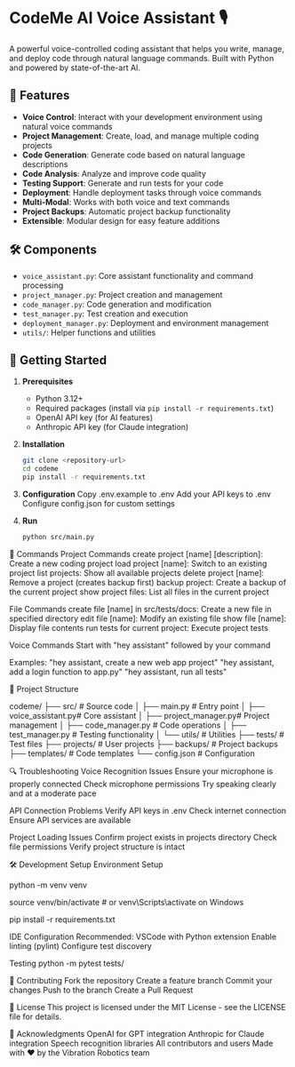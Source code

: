 # CodeMe AI Voice Assistant 🎙️

A powerful voice-controlled coding assistant that helps you write, manage, and deploy code through natural language commands. Built with Python and powered by state-of-the-art AI.

## 🌟 Features

- **Voice Control**: Interact with your development environment using natural voice commands
- **Project Management**: Create, load, and manage multiple coding projects
- **Code Generation**: Generate code based on natural language descriptions
- **Code Analysis**: Analyze and improve code quality
- **Testing Support**: Generate and run tests for your code
- **Deployment**: Handle deployment tasks through voice commands
- **Multi-Modal**: Works with both voice and text commands
- **Project Backups**: Automatic project backup functionality
- **Extensible**: Modular design for easy feature additions

## 🛠️ Components

- `voice_assistant.py`: Core assistant functionality and command processing
- `project_manager.py`: Project creation and management
- `code_manager.py`: Code generation and modification
- `test_manager.py`: Test creation and execution
- `deployment_manager.py`: Deployment and environment management
- `utils/`: Helper functions and utilities

## 🚀 Getting Started

1. **Prerequisites**
   - Python 3.12+
   - Required packages (install via `pip install -r requirements.txt`)
   - OpenAI API key (for AI features)
   - Anthropic API key (for Claude integration)

2. **Installation**
   ```bash
   git clone <repository-url>
   cd codeme
   pip install -r requirements.txt

3. **Configuration**
Copy .env.example to .env
Add your API keys to .env
Configure config.json for custom settings

4. **Run**
   ```bash
   python src/main.py

💬 Commands
Project Commands
create project [name] [description]: Create a new coding project
load project [name]: Switch to an existing project
list projects: Show all available projects
delete project [name]: Remove a project (creates backup first)
backup project: Create a backup of the current project
show project files: List all files in the current project

File Commands
create file [name] in src/tests/docs: Create a new file in specified directory
edit file [name]: Modify an existing file
show file [name]: Display file contents
run tests for current project: Execute project tests

Voice Commands
Start with "hey assistant" followed by your command

Examples:
"hey assistant, create a new web app project"
"hey assistant, add a login function to app.py"
"hey assistant, run all tests"

🔧 Project Structure

   
   codeme/
   ├── src/                  # Source code
   │   ├── main.py          # Entry point
   │   ├── voice_assistant.py# Core assistant
   │   ├── project_manager.py# Project management
   │   ├── code_manager.py  # Code operations
   │   ├── test_manager.py  # Testing functionality
   │   └── utils/           # Utilities
   ├── tests/               # Test files
   ├── projects/            # User projects
   ├── backups/            # Project backups
   ├── templates/          # Code templates
   └── config.json         # Configuration

🔍 Troubleshooting
Voice Recognition Issues
Ensure your microphone is properly connected
Check microphone permissions
Try speaking clearly and at a moderate pace

API Connection Problems
Verify API keys in .env
Check internet connection
Ensure API services are available

Project Loading Issues
Confirm project exists in projects directory
Check file permissions
Verify project structure is intact

🛠️ Development Setup
Environment Setup

python -m venv venv

source venv/bin/activate  # or venv\Scripts\activate on Windows

pip install -r requirements.txt

IDE Configuration
Recommended: VSCode with Python extension
Enable linting (pylint)
Configure test discovery

Testing
python -m pytest tests/

🤝 Contributing
Fork the repository
Create a feature branch
Commit your changes
Push to the branch
Create a Pull Request

📝 License
This project is licensed under the MIT License - see the LICENSE file for details.

🙏 Acknowledgments
OpenAI for GPT integration
Anthropic for Claude integration
Speech recognition libraries
All contributors and users
Made with ❤️ by the Vibration Robotics team
